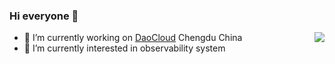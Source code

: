 ### Hi everyone 👋

<!--
**Frapschen/Frapschen** is a ✨ _special_ ✨ repository because its `README.md` (this file) appears on your GitHub profile.

Here are some ideas to get you started:

- 🔭 I’m currently working on ...
- 🌱 I’m currently learning ...
- 👯 I’m looking to collaborate on ...
- 🤔 I’m looking for help with ...
- 💬 Ask me about ...
- 📫 How to reach me: ...
- 😄 Pronouns: ...
- ⚡ Fun fact: ...
-->
<img align="right" src="https://github-readme-stats.vercel.app/api?username=Frapschen&show_icons=true&icon_color=CE1D2D&text_color=718096&bg_color=ffffff&hide_title=true" />

- 🌱 I’m currently working on [DaoCloud](https://www.daocloud.io/) Chengdu China
- 🔭 I’m currently interested in observability system
